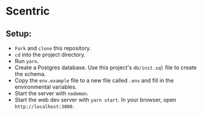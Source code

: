 # Scentric

<!-- ## For the live version, click [here](http://wtfsimte.com). -->

<!-- ## Overview
What the Fork Should I Make to Eat? is an online recipe organizer. You can add your own recipes, view them by category, mark your favorites, add a recipe photo and more.  -->

## Setup:

* `Fork` and `clone` this repository.
* `cd` into the project directory.
* Run `yarn`.
* Create a Postgres database. Use this project's `db/init.sql` file to create the schema.
* Copy the `env.example` file to a new file called `.env` and fill in the environmental variables.
* Start the server with `nodemon`.
* Start the web dev server with `yarn start`. In your browser, open `http://localhost:3000`.

<!-- ## Current Features:
- display all recipes on your account, recipes by category, and your favorites
- edit recipes, add photos to recipes and even text yourself recipe ingredients
- display a recipe at random -->

<!-- ## Upcoming Features:
- connect to a third party API to help users find new recipes -->

<!-- ## Tech:
We used many technologies when making this project including but not limited to: React | Redux | JavaScript(ES6) | SCSS | Sass | NodeJS | ExpressJS | Massive | PostgreSQL  -->

<!-- ## Preview
![Landing Page](https://github.com/melodymennen/personal-project/blob/master/assets/landing%20page-wtfsimte.com.png)

![All Recipes Page](https://github.com/melodymennen/personal-project/blob/master/assets/all%20recipes-wtfsimte.com.png)

![Add/Edit Recipe Page](https://github.com/melodymennen/personal-project/blob/master/assets/edit%20recipe-wtfsimte.com.png)

![Recipe Page](https://github.com/melodymennen/personal-project/blob/master/assets/recipe-wtfsimte.com.png) -->